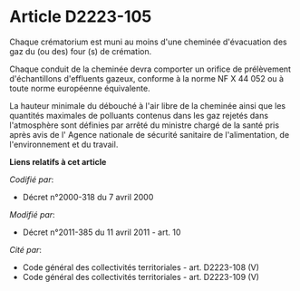 # Article D2223-105

Chaque crématorium est muni au moins d'une cheminée d'évacuation des gaz du (ou des) four (s) de crémation. 

Chaque conduit de la cheminée devra comporter un orifice de prélèvement d'échantillons d'effluents gazeux, conforme à la
norme NF X 44 052 ou à toute norme européenne équivalente. 

La hauteur minimale du débouché à l'air libre de la cheminée ainsi que les quantités maximales de polluants contenus dans les
gaz rejetés dans l'atmosphère sont définies par arrêté du ministre chargé de la santé pris après avis de l'           Agence
nationale de sécurité sanitaire de l'alimentation, de l'environnement et du travail.

**Liens relatifs à cet article**

_Codifié par_:

  - Décret n°2000-318 du 7 avril 2000

_Modifié par_:

  - Décret n°2011-385 du 11 avril 2011 - art. 10

_Cité par_:

  - Code général des collectivités territoriales - art. D2223-108 (V)
  - Code général des collectivités territoriales - art. D2223-109 (V)
